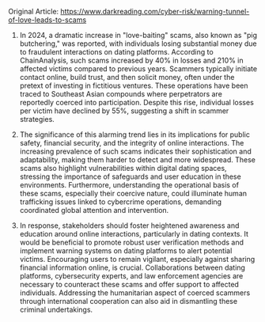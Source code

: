 Original Article: https://www.darkreading.com/cyber-risk/warning-tunnel-of-love-leads-to-scams

1) In 2024, a dramatic increase in "love-baiting" scams, also known as "pig butchering," was reported, with individuals losing substantial money due to fraudulent interactions on dating platforms. According to ChainAnalysis, such scams increased by 40% in losses and 210% in affected victims compared to previous years. Scammers typically initiate contact online, build trust, and then solicit money, often under the pretext of investing in fictitious ventures. These operations have been traced to Southeast Asian compounds where perpetrators are reportedly coerced into participation. Despite this rise, individual losses per victim have declined by 55%, suggesting a shift in scammer strategies.

2) The significance of this alarming trend lies in its implications for public safety, financial security, and the integrity of online interactions. The increasing prevalence of such scams indicates their sophistication and adaptability, making them harder to detect and more widespread. These scams also highlight vulnerabilities within digital dating spaces, stressing the importance of safeguards and user education in these environments. Furthermore, understanding the operational basis of these scams, especially their coercive nature, could illuminate human trafficking issues linked to cybercrime operations, demanding coordinated global attention and intervention.

3) In response, stakeholders should foster heightened awareness and education around online interactions, particularly in dating contexts. It would be beneficial to promote robust user verification methods and implement warning systems on dating platforms to alert potential victims. Encouraging users to remain vigilant, especially against sharing financial information online, is crucial. Collaborations between dating platforms, cybersecurity experts, and law enforcement agencies are necessary to counteract these scams and offer support to affected individuals. Addressing the humanitarian aspect of coerced scammers through international cooperation can also aid in dismantling these criminal undertakings.